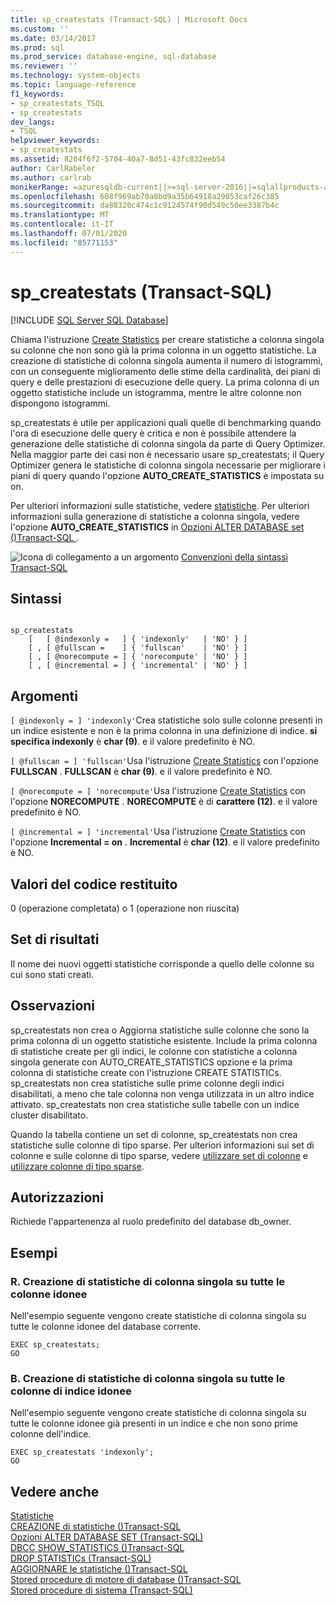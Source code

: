 ```yaml
---
title: sp_createstats (Transact-SQL) | Microsoft Docs
ms.custom: ''
ms.date: 03/14/2017
ms.prod: sql
ms.prod_service: database-engine, sql-database
ms.reviewer: ''
ms.technology: system-objects
ms.topic: language-reference
f1_keywords:
- sp_createstats_TSQL
- sp_createstats
dev_langs:
- TSQL
helpviewer_keywords:
- sp_createstats
ms.assetid: 8204f6f2-5704-40a7-8d51-43fc832eeb54
author: CarlRabeler
ms.author: carlrab
monikerRange: =azuresqldb-current||>=sql-server-2016||=sqlallproducts-allversions||>=sql-server-linux-2017||=azuresqldb-mi-current
ms.openlocfilehash: 608f969ab70a0bd9a35b64918a29053caf26c385
ms.sourcegitcommit: da88320c474c1c9124574f90d549c50ee3387b4c
ms.translationtype: MT
ms.contentlocale: it-IT
ms.lasthandoff: 07/01/2020
ms.locfileid: "85771153"
---
```

# <a name="sp_createstats-transact-sql"></a>sp_createstats (Transact-SQL)
[!INCLUDE [SQL Server SQL Database](../../includes/applies-to-version/sql-asdb.md)]

  Chiama l'istruzione [Create Statistics](../../t-sql/statements/create-statistics-transact-sql.md) per creare statistiche a colonna singola su colonne che non sono già la prima colonna in un oggetto statistiche. La creazione di statistiche di colonna singola aumenta il numero di istogrammi, con un conseguente miglioramento delle stime della cardinalità, dei piani di query e delle prestazioni di esecuzione delle query. La prima colonna di un oggetto statistiche include un istogramma, mentre le altre colonne non dispongono istogrammi.  
  
 sp_createstats è utile per applicazioni quali quelle di benchmarking quando l'ora di esecuzione delle query è critica e non è possibile attendere la generazione delle statistiche di colonna singola da parte di Query Optimizer. Nella maggior parte dei casi non è necessario usare sp_createstats; il Query Optimizer genera le statistiche di colonna singola necessarie per migliorare i piani di query quando l'opzione **AUTO_CREATE_STATISTICS** è impostata su on.  
  
 Per ulteriori informazioni sulle statistiche, vedere [statistiche](../../relational-databases/statistics/statistics.md). Per ulteriori informazioni sulla generazione di statistiche a colonna singola, vedere l'opzione **AUTO_CREATE_STATISTICS** in [Opzioni ALTER DATABASE set &#40;&#41;Transact-SQL ](../../t-sql/statements/alter-database-transact-sql-set-options.md).  
  
 ![Icona di collegamento a un argomento](../../database-engine/configure-windows/media/topic-link.gif "Icona di collegamento a un argomento") [Convenzioni della sintassi Transact-SQL](../../t-sql/language-elements/transact-sql-syntax-conventions-transact-sql.md)  
  
## <a name="syntax"></a>Sintassi  
  
```  
  
sp_createstats   
    [   [ @indexonly =   ] { 'indexonly'   | 'NO' } ]   
    [ , [ @fullscan =    ] { 'fullscan'    | 'NO' } ]   
    [ , [ @norecompute = ] { 'norecompute' | 'NO' } ]  
    [ , [ @incremental = ] { 'incremental' | 'NO' } ]  
```  
  
## <a name="arguments"></a>Argomenti  
`[ @indexonly = ] 'indexonly'`Crea statistiche solo sulle colonne presenti in un indice esistente e non è la prima colonna in una definizione di indice. **si specifica indexonly** è **char (9)**. e il valore predefinito è NO.  
  
`[ @fullscan = ] 'fullscan'`Usa l'istruzione [Create Statistics](../../t-sql/statements/create-statistics-transact-sql.md) con l'opzione **FULLSCAN** . **FULLSCAN** è **char (9)**.  e il valore predefinito è NO.  
  
`[ @norecompute = ] 'norecompute'`Usa l'istruzione [Create Statistics](../../t-sql/statements/create-statistics-transact-sql.md) con l'opzione **NORECOMPUTE** . **NORECOMPUTE** è di **carattere (12)**.  e il valore predefinito è NO.  
  
`[ @incremental = ] 'incremental'`Usa l'istruzione [Create Statistics](../../t-sql/statements/create-statistics-transact-sql.md) con l'opzione **Incremental = on** . **Incremental** è **char (12)**.  e il valore predefinito è NO.  
  
## <a name="return-code-values"></a>Valori del codice restituito  
 0 (operazione completata) o 1 (operazione non riuscita)  
  
## <a name="result-sets"></a>Set di risultati  
 Il nome dei nuovi oggetti statistiche corrisponde a quello delle colonne su cui sono stati creati.  
  
## <a name="remarks"></a>Osservazioni  
 sp_createstats non crea o Aggiorna statistiche sulle colonne che sono la prima colonna di un oggetto statistiche esistente.  Include la prima colonna di statistiche create per gli indici, le colonne con statistiche a colonna singola generate con AUTO_CREATE_STATISTICS opzione e la prima colonna di statistiche create con l'istruzione CREATE STATISTICs. sp_createstats non crea statistiche sulle prime colonne degli indici disabilitati, a meno che tale colonna non venga utilizzata in un altro indice attivato. sp_createstats non crea statistiche sulle tabelle con un indice cluster disabilitato.  
  
 Quando la tabella contiene un set di colonne, sp_createstats non crea statistiche sulle colonne di tipo sparse. Per ulteriori informazioni sui set di colonne e sulle colonne di tipo sparse, vedere [utilizzare set di colonne](../../relational-databases/tables/use-column-sets.md) e [utilizzare colonne di tipo sparse](../../relational-databases/tables/use-sparse-columns.md).  
  
## <a name="permissions"></a>Autorizzazioni  
 Richiede l'appartenenza al ruolo predefinito del database db_owner.  
  
## <a name="examples"></a>Esempi  
  
### <a name="a-create-single-column-statistics-on-all-eligible-columns"></a>R. Creazione di statistiche di colonna singola su tutte le colonne idonee  
 Nell'esempio seguente vengono create statistiche di colonna singola su tutte le colonne idonee del database corrente.  
  
```  
EXEC sp_createstats;  
GO  
```  
  
### <a name="b-create-single-column-statistics-on-all-eligible-index-columns"></a>B. Creazione di statistiche di colonna singola su tutte le colonne di indice idonee  
 Nell'esempio seguente vengono create statistiche di colonna singola su tutte le colonne idonee già presenti in un indice e che non sono prime colonne dell'indice.  
  
```  
EXEC sp_createstats 'indexonly';  
GO  
```  
  
## <a name="see-also"></a>Vedere anche  
 [Statistiche](../../relational-databases/statistics/statistics.md)   
 [CREAZIONE di statistiche &#40;&#41;Transact-SQL](../../t-sql/statements/create-statistics-transact-sql.md)   
 [Opzioni ALTER DATABASE SET &#40;Transact-SQL&#41;](../../t-sql/statements/alter-database-transact-sql-set-options.md)   
 [DBCC SHOW_STATISTICS &#40;&#41;Transact-SQL](../../t-sql/database-console-commands/dbcc-show-statistics-transact-sql.md)   
 [DROP STATISTICs &#40;Transact-SQL&#41;](../../t-sql/statements/drop-statistics-transact-sql.md)   
 [AGGIORNARE le statistiche &#40;&#41;Transact-SQL](../../t-sql/statements/update-statistics-transact-sql.md)   
 [Stored procedure di motore di database &#40;&#41;Transact-SQL](../../relational-databases/system-stored-procedures/database-engine-stored-procedures-transact-sql.md)   
 [Stored procedure di sistema &#40;Transact-SQL&#41;](../../relational-databases/system-stored-procedures/system-stored-procedures-transact-sql.md)  
  
  
